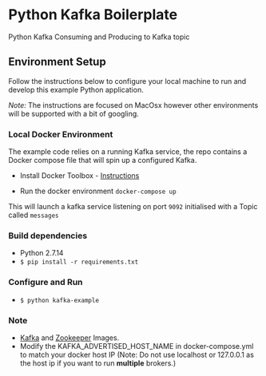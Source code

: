 # Python Kafka Boilerplate

Python Kafka Consuming and Producing to Kafka topic

## Environment Setup

Follow the instructions below to configure your local machine to run and develop this example Python application.

_Note:_ The instructions are focused on MacOsx however other environments will be supported with a bit of googling.

### Local Docker Environment
The example code relies on a running Kafka service, the repo contains a Docker compose file that will spin up a configured Kafka.

* Install Docker Toolbox - [Instructions](https://www.docker.com/products/docker-toolbox)

* Run the docker environment `docker-compose up`

This will launch a kafka service listening on port `9092` initialised with a Topic called `messages`

### Build dependencies

* Python 2.7.14
* `$ pip install -r requirements.txt`

### Configure and Run
* `$ python kafka-example`

### Note
* [Kafka](https://github.com/wurstmeister/kafka-docker) and [Zookeeper](https://github.com/wurstmeister/zookeeper-docker) Images. 
* Modify the KAFKA_ADVERTISED_HOST_NAME in docker-compose.yml to match your docker host IP (Note: Do not use localhost or 127.0.0.1 as the host ip if you want to run __multiple__ brokers.)

